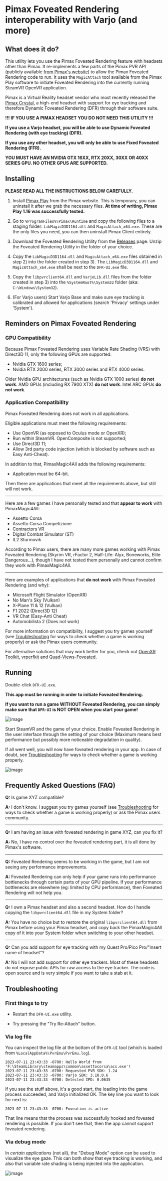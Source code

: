 # Pimax Foveated Rendering interoperability with Varjo (and more)

## What does it do?

This utility lets you use the Pimax Foveated Rendering feature with headsets other than Pimax. It re-implements a few parts of the Pimax PVR API (publicly available [from Pimax's website](https://developer.pimax.com/document/sdk/native/native-pc-xr-sdk.html)) to allow the Pimax Foveated Rendering code to run. It uses the `MagicAttach` tool available from the Pimax Play software to initiate Foveated Rendering into the currently running SteamVR OpenVR application.

Pimax is a Virtual Reality headset vendor who most recently released the [Pimax Crystal](https://pimax.com/crystal/), a high-end headset with support for eye tracking and therefore Dynamic Foveated Rendering (DFR) through their software suite.

**!!! IF YOU USE A PIMAX HEADSET YOU DO NOT NEED THIS UTILITY !!!**

**If you use a Varjo headset, you will be able to use Dynamic Foveated Rendering (with eye tracking) (DFR).**

**If you use any other headset, you will only be able to use Fixed Foveated Rendering (FFR).**

**YOU MUST HAVE AN NVIDIA GTX 16XX, RTX 20XX, 30XX OR 40XX SERIES GPU. NO OTHER GPUS ARE SUPPORTED.**

## Installing

**PLEASE READ ALL THE INSTRUCTIONS BELOW CAREFULLY.**

1) Install [Pimax Play](https://pimax.com/pimax-pc) from the Pimax website. This is temporary, you can uninstall it after we grab the necessary files.
**At time of writing, Pimax Play 1.16 was successfully tested.**

2) Go to `%ProgramFiles%\Pimax\Runtime` and copy the following files to a staging folder: `LibMagicD3D1164.dll` and `MagicAttach_x64.exe`. 
These are the only files you need, you can then uninstall Pimax Client entirely.

3) Download the Foveated Rendering Utility from the [Releases](https://github.com/mbucchia/PimaxMagic4All/releases) page. Unzip the Foveated Rendering Utility in the folder of your choice.

4) Copy the `LibMagicD3D1164.dll` and `MagicAttach_x64.exe` files obtained in step 2) into the folder created in step 3).
The `LibMagicD3D1164.dll` and `MagicAttach_x64.exe` shall be next to the `DFR-UI.exe` file.

5) Copy the `libpvrclient64.dll` and `VarjoLib.dll` files from the folder created in step 3) into the `%SystemRoot%\System32` folder (aka: `C:\Windows\System32`).

6) (For Varjo users) Start Varjo Base and make sure eye tracking is calibrated and allowed for applications (search 'Privacy' settings under 'System').

## Reminders on Pimax Foveated Rendering

### GPU Compatibility

Because Pimax Foveated Rendering uses Variable Rate Shading (VRS) with Direct3D 11, only the following GPUs are supported:
- Nvidia GTX 1600 series;
- Nvidia RTX 2000 series, RTX 3000 series and RTX 4000 series.

Older Nvidia GPU architectures (such as Nvidia GTX 1000 series) **do not work**. AMD GPUs (including RX 7900 XTX) **do not work**. Intel ARC GPUs **do not work**.

### Application Compatibility

Pimax Foveated Rendering does not work in all applications.

Eligible applications must meet the following requirements:
- Use OpenVR (as opposed to Oculus mode or OpenXR);
- Run within SteamVR. OpenComposite is not supported;
- Use Direct3D 11;
- Allow 3rd party code injection (which is blocked by software such as Easy Anti-Cheat).

In addition to that, PimaxMagic4All adds the following requirements:
- Application must be 64-bit.

Then there are applications that meet all the requirements above, but still will not work.

---

Here are a few games I have personally tested and that **appear to work** with PimaxMagic4All:
- Assetto Corsa
- Assetto Corsa Competizione
- Contractors VR
- Digital Combat Simulator (ST)
- IL2 Sturmovik

According to Pimax users, there are many more games working with Pimax Foveated Rendering (Skyrim VR, rFactor 2, Half-Life: Alyx, Boneworks, Elite Dangerous...), though I have not tested them personally and cannot confirm they work with PimaxMagic4All.

---

Here are examples of applications that **do not work** with Pimax Foveated Rendering (and why):
- Microsoft Flight Simulator (OpenXR)
- No Man's Sky (Vulkan)
- X-Plane 11 & 12 (Vulkan)
- F1 2022 (Direct3D 12)
- VR Chat (Easy-Anti Cheat)
- Automobilista 2 (Does not work)

For more information on compatibility, I suggest you try games yourself (see [Troubleshooting](#troubleshooting) for ways to check whether a game is working properly) or ask the Pimax users community.

For alternative solutions that may work better for you, check out [OpenXR Toolkit](https://mbucchia.github.io/OpenXR-Toolkit/), [vrperfkit](https://github.com/fholger/vrperfkit) and [Quad-Views-Foveated](https://github.com/mbucchia/Quad-Views-Foveated/wiki).

## Running

Double-click `DFR-UI.exe`.

**This app must be running in order to initiate Foveated Rendering.**

**If you want to run a game WITHOUT Foveated Rendering, you can simply make sure that `DFR-UI` is NOT OPEN when you start your game!**

![image](images/no-app.png)

Start SteamVR and the game of your choice. Enable Foveated Rendering in the user interface through the setting of your choice (Maximum means best performance but possibly more noticeable degradation in quality).

If all went well, you will now have foveated rendering in your app. In case of doubt, see [Troubleshooting](#troubleshooting) for ways to check whether a game is working properly.

![image](images/fr-on.png)

## Frequently Asked Questions (FAQ)

**Q:** Is game XYZ compatible?

**A:** I don't know. I suggest you try games yourself (see [Troubleshooting](#troubleshooting) for ways to check whether a game is working properly) or ask the Pimax users community.

---

**Q:** I am having an issue with foveated rendering in game XYZ, can you fix it?

**A:** No, I have no control over the foveated rendering part, it is all done by Pimax's software.

---

**Q:** Foveated Rendering seems to be working in the game, but I am not seeing any performance improvements.

**A:** Foveated Rendering can only help if your game runs into performance bottlenecks through certain parts of your GPU pipeline. If your performance bottlenecks are elsewhere (eg: limited by CPU performance), then Foveated Rendering will not help you.

---

**Q:** I own a Pimax headset and also a second headset. How do I handle copying the `libpvrclient64.dll` file in my System folder?

**A:** You have no choice but to restore the original `libpvrclient64.dll` from Pimax before using your Pimax headset, and copy back the PimaxMagic4All copy of it into your System folder when switching to your other headset.

---

**Q:** Can you add support for eye tracking with my Quest Pro/Pico Pro/"insert name of headset"?

**A:** No I will not add support for other eye trackers. Most of these headsets do not expose public APIs for raw access to the eye tracker. The code is open source and is very simple if you want to take a stab at it.

## Troubleshooting

### First things to try

- Restart the `DFR-UI.exe` utility.

- Try pressing the "Try Re-Attach" button.

### Via log file

You can inspect the log file at the bottom of the `DFR-UI` tool (which is loaded from `%LocalAppData%\PvrEmu\PvrEmu.log`).

```
2023-07-11 23:43:33 -0700: Hello World from 'F:\SteamLibrary\steamapps\common\assettocorsa\acs.exe'!
2023-07-11 23:43:33 -0700: Requested PVR SDK: 1.24
2023-07-11 23:43:33 -0700: Varjo SDK: 3.10.0.6
2023-07-11 23:43:33 -0700: Detected IPD: 0.0635
```

If you see the stuff above, it's a good start, the loading into the game process succeeded, and Varjo initialized OK. The key line you want to look for next is:

```
2023-07-11 23:43:33 -0700: Foveation is active
```

That line means that the process was successfully hooked and foveated rendering is possible. If you don't see that, then the app cannot support foveated rendering.

### Via debug mode

In _certain applications_ (not all), the "Debug Mode" option can be used to visualize the eye gaze. This can both show that eye tracking is working, and also that variable rate shading is being injected into the application.

![image](images/fr-debug.png)
